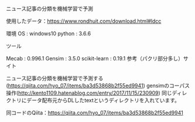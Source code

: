ニュース記事の分類を機械学習で予測

使用したデータ：https://www.rondhuit.com/download.html#ldcc

環境 OS : windows10 python : 3.6.6

ツール

Mecab : 0.996.1
Gensim : 3.5.0
scikit-learn : 0.19.1
参考（パクリ部分多し）サイト

ニュース記事の分類を機械学習で予測する(https://qiita.com/hyo_07/items/ba3d53868b2f55ed9941)
gensimのコーパス操作(http://kento1109.hatenablog.com/entry/2017/11/15/230909)
同じディレクトリにデータ配布元からDLしたtextというディレクトリを入れています。

同コードのQiita：https://qiita.com/hyo_07/items/ba3d53868b2f55ed9941
